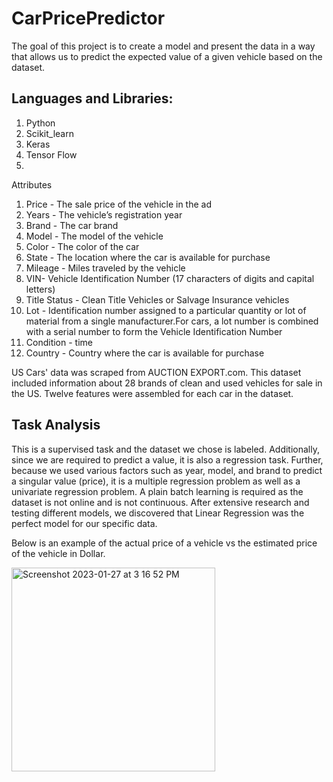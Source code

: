 # CarPricePredictor

The goal of this project is to create a model and present the data in a way that allows us to predict the expected value of a given vehicle based on the dataset.

## Languages and Libraries:

1. Python
2. Scikit_learn
3. Keras
4. Tensor Flow
5. 
Attributes
1. Price - The sale price of the vehicle in the ad
2. Years - The vehicle’s registration year
3. Brand - The car brand
4. Model - The model of the vehicle
5. Color - The color of the car
6. State - The location where the car is available for purchase
7. Mileage - Miles traveled by the vehicle
8. VIN- Vehicle Identification Number (17 characters of digits and capital letters)
9. Title Status - Clean Title Vehicles or Salvage Insurance vehicles
10. Lot - Identification number assigned to a particular quantity or lot of material from a
single manufacturer.For cars, a lot number is combined with a serial number to form the
Vehicle Identification Number
11. Condition - time
12. Country - Country where the car is available for purchase

US Cars' data was scraped from AUCTION EXPORT.com. This dataset included information about 28 brands of clean and used vehicles for sale in the US. Twelve features were assembled for each car in the dataset.


## Task Analysis
This is a supervised task and the dataset we chose is labeled. Additionally, since we are required to predict a value, it is also a regression task. Further, because we used various factors such as year, model, and brand to predict a singular value (price), it is a multiple regression problem as well as a univariate regression problem. A plain batch learning is required as the dataset is not online and is not continuous.
After extensive research and testing different models, we discovered that Linear Regression was the perfect model for our specific data.


Below is an example of the actual price of a vehicle vs the estimated price of the vehicle in Dollar.

<img width="326" alt="Screenshot 2023-01-27 at 3 16 52 PM" src="https://user-images.githubusercontent.com/122697805/215190184-c7879bd8-cb54-469f-8a0a-081e46f19434.png">
